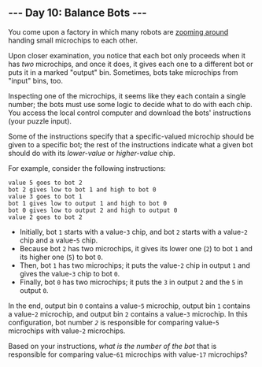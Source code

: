 ## \--- Day 10: Balance Bots ---

You come upon a factory in which many robots are [zooming
around](https://www.youtube.com/watch?v=JnkMyfQ5YfY&t=40) handing small
microchips to each other.

Upon closer examination, you notice that each bot only proceeds when it
has *two* microchips, and once it does, it gives each one to a different
bot or puts it in a marked "output" bin. Sometimes, bots take microchips
from "input" bins, too.

Inspecting one of the microchips, it seems like they each contain a
single number; the bots must use some logic to decide what to do with
each chip. You access the local control computer and download the bots'
instructions (your puzzle input).

Some of the instructions specify that a specific-valued microchip should
be given to a specific bot; the rest of the instructions indicate what a
given bot should do with its *lower-value* or *higher-value* chip.

For example, consider the following instructions:

    value 5 goes to bot 2
    bot 2 gives low to bot 1 and high to bot 0
    value 3 goes to bot 1
    bot 1 gives low to output 1 and high to bot 0
    bot 0 gives low to output 2 and high to output 0
    value 2 goes to bot 2

  - Initially, bot `1` starts with a value-`3` chip, and bot `2` starts
    with a value-`2` chip and a value-`5` chip.
  - Because bot `2` has two microchips, it gives its lower one (`2`) to
    bot `1` and its higher one (`5`) to bot `0`.
  - Then, bot `1` has two microchips; it puts the value-`2` chip in
    output `1` and gives the value-`3` chip to bot `0`.
  - Finally, bot `0` has two microchips; it puts the `3` in output `2`
    and the `5` in output `0`.

In the end, output bin `0` contains a value-`5` microchip, output bin
`1` contains a value-`2` microchip, and output bin `2` contains a
value-`3` microchip. In this configuration, bot number *`2`* is
responsible for comparing value-`5` microchips with value-`2`
microchips.

Based on your instructions, *what is the number of the bot* that is
responsible for comparing value-`61` microchips with value-`17`
microchips?
